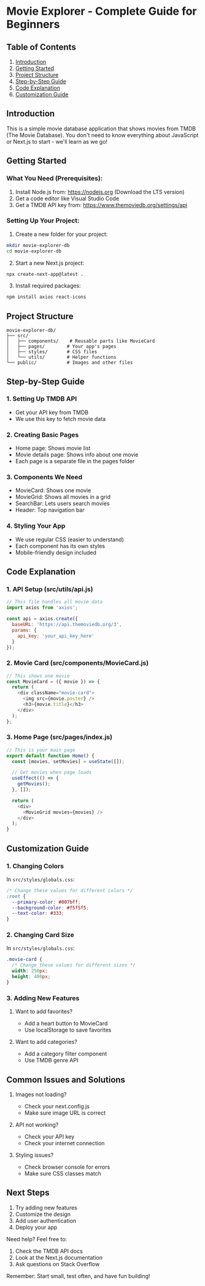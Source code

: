 # Movie Explorer - Complete Guide for Beginners

## Table of Contents
1. [Introduction](#introduction)
2. [Getting Started](#getting-started)
3. [Project Structure](#project-structure)
4. [Step-by-Step Guide](#step-by-step-guide)
5. [Code Explanation](#code-explanation)
6. [Customization Guide](#customization-guide)

## Introduction
This is a simple movie database application that shows movies from TMDB (The Movie Database). You don't need to know everything about JavaScript or Next.js to start - we'll learn as we go!

## Getting Started

### What You Need (Prerequisites):
1. Install Node.js from: https://nodejs.org (Download the LTS version)
2. Get a code editor like Visual Studio Code
3. Get a TMDB API key from: https://www.themoviedb.org/settings/api

### Setting Up Your Project:

1. Create a new folder for your project:
```bash
mkdir movie-explorer-db
cd movie-explorer-db
```

2. Start a new Next.js project:
```bash
npx create-next-app@latest .
```

3. Install required packages:
```bash
npm install axios react-icons
```

## Project Structure
```
movie-explorer-db/
├── src/
│   ├── components/    # Reusable parts like MovieCard
│   ├── pages/        # Your app's pages
│   ├── styles/       # CSS files
│   └── utils/        # Helper functions
└── public/           # Images and other files
```

## Step-by-Step Guide

### 1. Setting Up TMDB API
- Get your API key from TMDB
- We use this key to fetch movie data

### 2. Creating Basic Pages
- Home page: Shows movie list
- Movie details page: Shows info about one movie
- Each page is a separate file in the pages folder

### 3. Components We Need
- MovieCard: Shows one movie
- MovieGrid: Shows all movies in a grid
- SearchBar: Lets users search movies
- Header: Top navigation bar

### 4. Styling Your App
- We use regular CSS (easier to understand)
- Each component has its own styles
- Mobile-friendly design included

## Code Explanation

### 1. API Setup (src/utils/api.js)
```javascript
// This file handles all movie data
import axios from 'axios';

const api = axios.create({
  baseURL: 'https://api.themoviedb.org/3',
  params: {
    api_key: 'your_api_key_here'
  }
});
```

### 2. Movie Card (src/components/MovieCard.js)
```javascript
// This shows one movie
const MovieCard = ({ movie }) => {
  return (
    <div className="movie-card">
      <img src={movie.poster} />
      <h3>{movie.title}</h3>
    </div>
  );
};
```

### 3. Home Page (src/pages/index.js)
```javascript
// This is your main page
export default function Home() {
  const [movies, setMovies] = useState([]);

  // Get movies when page loads
  useEffect(() => {
    getMovies();
  }, []);

  return (
    <div>
      <MovieGrid movies={movies} />
    </div>
  );
}
```

## Customization Guide

### 1. Changing Colors
In `src/styles/globals.css`:
```css
/* Change these values for different colors */
:root {
  --primary-color: #007bff;
  --background-color: #f5f5f5;
  --text-color: #333;
}
```

### 2. Changing Card Size
In `src/styles/globals.css`:
```css
.movie-card {
  /* Change these values for different sizes */
  width: 250px;
  height: 400px;
}
```

### 3. Adding New Features
1. Want to add favorites?
   - Add a heart button to MovieCard
   - Use localStorage to save favorites

2. Want to add categories?
   - Add a category filter component
   - Use TMDB genre API

## Common Issues and Solutions

1. Images not loading?
   - Check your next.config.js
   - Make sure image URL is correct

2. API not working?
   - Check your API key
   - Check your internet connection

3. Styling issues?
   - Check browser console for errors
   - Make sure CSS classes match

## Next Steps
1. Try adding new features
2. Customize the design
3. Add user authentication
4. Deploy your app

Need help? Feel free to:
1. Check the TMDB API docs
2. Look at the Next.js documentation
3. Ask questions on Stack Overflow

Remember: Start small, test often, and have fun building! 